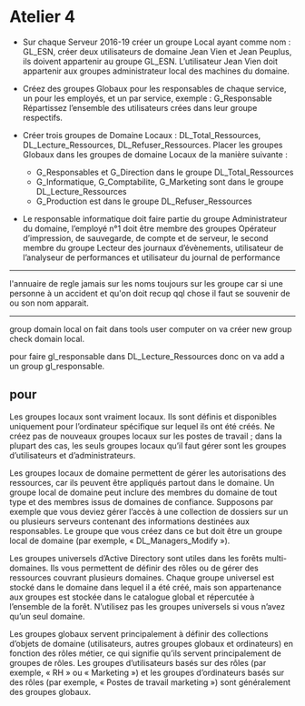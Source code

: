 # Atelier 4

- Sur chaque Serveur 2016-19 créer un groupe Local ayant comme nom : GL_ESN, créer deux utilisateurs de domaine Jean Vien et Jean Peuplus, ils doivent appartenir 
au groupe GL_ESN. L’utilisateur Jean Vien doit appartenir aux groupes administrateur local des machines du domaine.
- Créez des groupes Globaux pour les responsables de chaque service, un pour les employés, et un par service, exemple : G_Responsable
Répartissez l’ensemble des utilisateurs crées dans leur groupe respectifs.
- Créer trois groupes de Domaine Locaux : DL_Total_Ressources, DL_Lecture_Ressources, DL_Refuser_Ressources.
Placer les groupes Globaux dans les groupes de domaine Locaux de la manière suivante :
  - G_Responsables et G_Direction dans le groupe DL_Total_Ressources
  - G_Informatique, G_Comptabilite, G_Marketing sont dans le groupe DL_Lecture_Ressources
  - G_Production est dans le groupe DL_Refuser_Ressources


- Le responsable informatique doit faire partie du groupe Administrateur du domaine, l’employé n°1 doit être membre des groupes Opérateur d’impression, 
de sauvegarde, de compte et de serveur, le second membre du groupe Lecteur des journaux d’évènements, utilisateur de l’analyseur de performances et utilisateur du journal de 
performance


-------
l'annuaire de regle jamais sur les noms toujours sur les groupe car si une personne à un accident et qu'on doit recup qql chose il faut se souvenir de ou son nom apparait.

---

group domain local on fait dans tools user computer on va créer new group check domain local.

pour faire gl_responsable dans DL_Lecture_Ressources donc on va add a un group gl_responsable.

pour 
----------

 Les groupes locaux sont vraiment locaux. Ils sont définis et disponibles uniquement pour l’ordinateur spécifique sur lequel ils ont été créés. Ne créez pas de nouveaux groupes locaux sur les postes de travail ; dans la plupart des cas, les seuls groupes locaux qu’il faut gérer sont les groupes d’utilisateurs et d’administrateurs.
    
 Les groupes locaux de domaine permettent de gérer les autorisations des ressources, car ils peuvent être appliqués partout dans le domaine. Un groupe local de domaine peut inclure des membres du domaine de tout type et des membres issus de domaines de confiance. Supposons par exemple que vous deviez gérer l’accès à une collection de dossiers sur un ou plusieurs serveurs contenant des informations destinées aux responsables. Le groupe que vous créez dans ce but doit être un groupe local de domaine (par exemple, « DL_Managers_Modify »).
    
 Les groupes universels d’Active Directory sont utiles dans les forêts multi-domaines. Ils vous permettent de définir des rôles ou de gérer des ressources couvrant plusieurs domaines. Chaque groupe universel est stocké dans le domaine dans lequel il a été créé, mais son appartenance aux groupes est stockée dans le catalogue global et répercutée à l’ensemble de la forêt. N’utilisez pas les groupes universels si vous n’avez qu’un seul domaine.
    
Les groupes globaux servent principalement à définir des collections d’objets de domaine (utilisateurs, autres groupes globaux et ordinateurs) en fonction des rôles métier, ce qui signifie qu’ils servent principalement de groupes de rôles. Les groupes d’utilisateurs basés sur des rôles (par exemple, « RH » ou « Marketing ») et les groupes d’ordinateurs basés sur des rôles (par exemple, « Postes de travail marketing ») sont généralement des groupes globaux.
